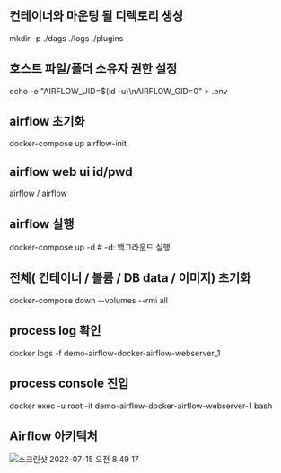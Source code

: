 ## 컨테이너와 마운팅 될 디렉토리 생성
mkdir -p ./dags ./logs ./plugins

## 호스트 파일/폴더 소유자 권한 설정 
echo -e "AIRFLOW_UID=$(id -u)\nAIRFLOW_GID=0" > .env

## airflow 초기화 
docker-compose up airflow-init

## airflow web ui id/pwd
airflow / airflow 

## airflow 실행 
docker-compose up -d # -d: 백그라운드 실행

## 전체( 컨테이너 / 볼륨 / DB data / 이미지) 초기화
docker-compose down --volumes --rmi all

## process log 확인
docker logs -f demo-airflow-docker-airflow-webserver_1

## process console 진입
docker exec -u root -it demo-airflow-docker-airflow-webserver-1 bash

## Airflow 아키텍처
![스크린샷 2022-07-15 오전 8 49 17](https://user-images.githubusercontent.com/20849970/179121374-b69bffc7-ef84-476d-8024-ad9603040849.png)
